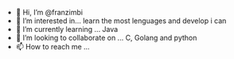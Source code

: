 - 👋 Hi, I’m @franzimbi
- 👀 I’m interested in... learn the most lenguages and develop i can
- 🌱 I’m currently learning ... Java
- 💞️ I’m looking to collaborate on ... C, Golang and python
- 📫 How to reach me ... 

<!---
franzimbi/franzimbi is a ✨ special ✨ repository because its `README.md` (this file) appears on your GitHub profile.
You can click the Preview link to take a look at your changes.
--->
